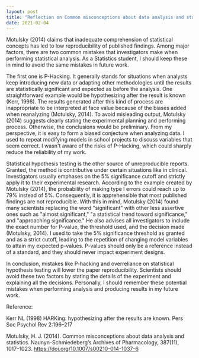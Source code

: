 ```yaml
---
layout: post
title: "Reflection on Common misconceptions about data analysis and statistics"
date: 2021-02-04
---
```


Motulsky (2014) claims that inadequate comprehension of statistical concepts has led to low reproducibility of published findings. 
Among major factors, there are two common mistakes that investigators make when performing statistical analysis. As a Statistics student, 
I should keep these in mind to avoid the same mistakes in future work. 

The first one is P-Hacking. It generally stands for situations when analysts keep introducing new data or adapting other methodologies until the 
results are statistically significant and expected as before the analysis. One straightforward example would be hypothesizing after the result is 
known (Kerr, 1998). The results generated after this kind of process are inappropriate to be interpreted at face value because of the biases added 
when reanalyzing (Motulsky, 2014). To avoid misleading output, Motulsky (2014) suggests clearly stating the experimental planning and performing process. 
Otherwise, the conclusions would be preliminary. From my perspective, it is easy to form a biased conjecture when analyzing data. I used to repeat modifying 
models in school projects to discuss variables that seem correct. I wasn't aware of the risks of P-Hacking, which could sharply reduce the reliability of my work.

Statistical hypothesis testing is the other source of unreproducible reports. Granted, the method is contributive under certain situations like in clinical. 
Investigators usually emphases on the 5% significance cutoff and strictly apply it to their experimental research. According to the example created by 
Motulsky (2014), the probability of making type I errors could reach up to 79% instead of 5%. Consequently, it is apprehensible that most published findings 
are not reproducible. With this in mind, Motulsky (2014) found many scientists replacing the word "significant" with other less assertive ones such as 
"almost significant," "a statistical trend toward significance," and "approaching significance." He also advises all investigators to include the exact number 
for P-value, the threshold used, and the decision made (Motulsky, 2014). I used to take the 5% significance threshold as granted and as a strict cutoff, leading 
to the repetition of changing model variables to attain my expected p-values. P-values should only be a reference instead of a standard, and they should never 
impact experiment designs.

In conclusion, mistakes like P-hacking and overreliance on statistical hypothesis testing will lower the paper reproducibility. Scientists should avoid these two 
factors by stating the details of the experiment and explaining all the decisions. Personally, I should remember these potential mistakes when performing analysis 
and producing results in my future work.


Reference:

Kerr NL (1998) HARKing: hypothesizing after the results are known. Pers Soc Psychol Rev 2:196–217 

Motulsky, H. J. (2014). Common misconceptions about data analysis and statistics. Naunyn-Schmiedeberg’s Archives of Pharmacology, 387(11), 1017–1023. https://doi.org/10.1007/s00210-014-1037-6




